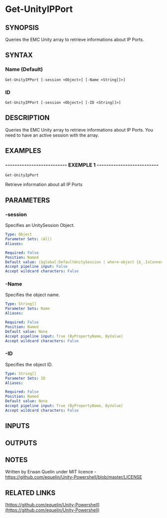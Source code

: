 # Get-UnityIPPort

## SYNOPSIS
Queries the EMC Unity array to retrieve informations about IP Ports.

## SYNTAX

### Name (Default)
```
Get-UnityIPPort [-session <Object>] [-Name <String[]>]
```

### ID
```
Get-UnityIPPort [-session <Object>] [-ID <String[]>]
```

## DESCRIPTION
Queries the EMC Unity array to retrieve informations about IP Ports.
You need to have an active session with the array.

## EXAMPLES

### -------------------------- EXEMPLE 1 --------------------------
```
Get-UnityIpPort
```

Retrieve information about all IP Ports

## PARAMETERS

### -session
Specifies an UnitySession Object.

```yaml
Type: Object
Parameter Sets: (All)
Aliases: 

Required: False
Position: Named
Default value: ($global:DefaultUnitySession | where-object {$_.IsConnected -eq $true})
Accept pipeline input: False
Accept wildcard characters: False
```

### -Name
Specifies the object name.

```yaml
Type: String[]
Parameter Sets: Name
Aliases: 

Required: False
Position: Named
Default value: None
Accept pipeline input: True (ByPropertyName, ByValue)
Accept wildcard characters: False
```

### -ID
Specifies the object ID.

```yaml
Type: String[]
Parameter Sets: ID
Aliases: 

Required: False
Position: Named
Default value: None
Accept pipeline input: True (ByPropertyName, ByValue)
Accept wildcard characters: False
```

## INPUTS

## OUTPUTS

## NOTES
Written by Erwan Quelin under MIT licence - https://github.com/equelin/Unity-Powershell/blob/master/LICENSE

## RELATED LINKS

[https://github.com/equelin/Unity-Powershell](https://github.com/equelin/Unity-Powershell)

